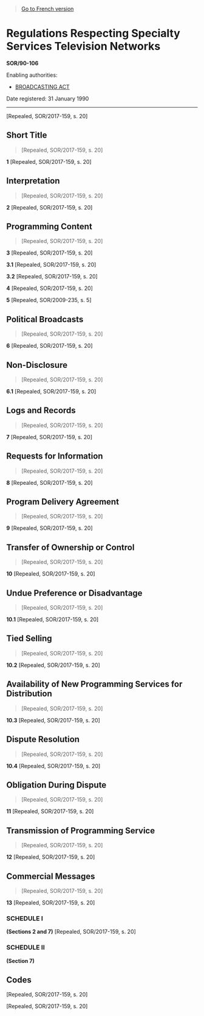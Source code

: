 > [Go to French version](/fr/Règlements/Décrets,%20ordonnances%20et%20règlements%20statutaires/90/106.md)

# Regulations Respecting Specialty Services Television Networks

**SOR/90-106**

Enabling authorities: 
- [BROADCASTING ACT](/en/Acts/Statutes%20of%20Canada/1991/c.%2011.md)

Date registered: 31 January 1990

----------


[Repealed, SOR/2017-159, s. 20]



## Short Title
> [Repealed, SOR/2017-159, s. 20]



**1** [Repealed, SOR/2017-159, s. 20]




## Interpretation
> [Repealed, SOR/2017-159, s. 20]



**2** [Repealed, SOR/2017-159, s. 20]




## Programming Content
> [Repealed, SOR/2017-159, s. 20]



**3** [Repealed, SOR/2017-159, s. 20]



**3.1** [Repealed, SOR/2017-159, s. 20]



**3.2** [Repealed, SOR/2017-159, s. 20]



**4** [Repealed, SOR/2017-159, s. 20]



**5** [Repealed, SOR/2009-235, s. 5]




## Political Broadcasts
> [Repealed, SOR/2017-159, s. 20]



**6** [Repealed, SOR/2017-159, s. 20]




## Non-Disclosure
> [Repealed, SOR/2017-159, s. 20]



**6.1** [Repealed, SOR/2017-159, s. 20]




## Logs and Records
> [Repealed, SOR/2017-159, s. 20]



**7** [Repealed, SOR/2017-159, s. 20]




## Requests for Information
> [Repealed, SOR/2017-159, s. 20]



**8** [Repealed, SOR/2017-159, s. 20]




## Program Delivery Agreement
> [Repealed, SOR/2017-159, s. 20]



**9** [Repealed, SOR/2017-159, s. 20]




## Transfer of Ownership or Control
> [Repealed, SOR/2017-159, s. 20]



**10** [Repealed, SOR/2017-159, s. 20]




## Undue Preference or Disadvantage
> [Repealed, SOR/2017-159, s. 20]



**10.1** [Repealed, SOR/2017-159, s. 20]




## Tied Selling
> [Repealed, SOR/2017-159, s. 20]



**10.2** [Repealed, SOR/2017-159, s. 20]




## Availability of New Programming Services for Distribution
> [Repealed, SOR/2017-159, s. 20]



**10.3** [Repealed, SOR/2017-159, s. 20]




## Dispute Resolution
> [Repealed, SOR/2017-159, s. 20]



**10.4** [Repealed, SOR/2017-159, s. 20]




## Obligation During Dispute
> [Repealed, SOR/2017-159, s. 20]



**11** [Repealed, SOR/2017-159, s. 20]




## Transmission of Programming Service
> [Repealed, SOR/2017-159, s. 20]



**12** [Repealed, SOR/2017-159, s. 20]




## Commercial Messages
> [Repealed, SOR/2017-159, s. 20]



**13** [Repealed, SOR/2017-159, s. 20]




### **SCHEDULE I** 
**(Sections 2 and 7)**
[Repealed, SOR/2017-159, s. 20]




### **SCHEDULE II** 
**(Section 7)**
## Codes
[Repealed, SOR/2017-159, s. 20]


[Repealed, SOR/2017-159, s. 20]


